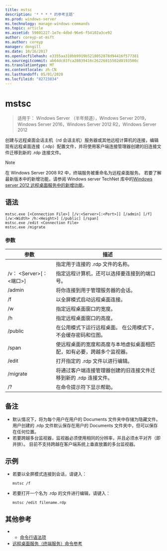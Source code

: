 ```yaml
---
title: mstsc
description: '* * * * 的参考主题'
ms.prod: windows-server
ms.technology: manage-windows-commands
ms.topic: article
ms.assetid: 59801227-1e7e-4dbd-96e6-f54102a3ce92
author: coreyp-at-msft
ms.author: coreyp
manager: dongill
ms.date: 10/16/2017
ms.openlocfilehash: e3355aa310bb9919b5218052878d94416f577381
ms.sourcegitcommit: ab64dc83fca28039416c26226815502d0193500c
ms.translationtype: MT
ms.contentlocale: zh-CN
ms.lasthandoff: 05/01/2020
ms.locfileid: "82723834"
---
```

# <a name="mstsc"></a>mstsc

> 适用于： Windows Server （半年频道），Windows Server 2019，Windows Server 2016，Windows Server 2012 R2，Windows Server 2012

创建与远程桌面会话主机（rd 会话主机）服务器或其他远程计算机的连接，编辑现有远程桌面连接（.rdp）配置文件，并将使用客户端连接管理器创建的旧连接文件迁移到新的 .rdp 连接文件。

> [!NOTE]
> 在 Windows Server 2008 R2 中，终端服务被重命名为远程桌面服务。 若要了解最新版本中的新增功能，请参阅 Windows server TechNet 库中的[Windows server 2012 远程桌面服务中的新增功能](https://technet.microsoft.com/library/hh831527)。

## <a name="syntax"></a>语法
```
mstsc.exe [<Connection File>] [/v:<Server>[:<Port>]] [/admin] [/f] [/w:<Width> /h:<Height>] [/public] [/span]
mstsc.exe /edit <Connection File>
mstsc.exe /migrate
```

### <a name="parameters"></a>参数

|        参数        |                                                         描述                                                         |
|-------------------------|-----------------------------------------------------------------------------------------------------------------------------|
|    <Connection File>    |                                   指定用于连接的 .rdp 文件的名称。                                    |
|  /v： <Server\>[： <端口\>] |                指定远程计算机，还可以选择要连接到的端口号。                 |
|         /admin          |                                   将你连接到用于管理服务器的会话。                                   |
|           /f            |                                    以全屏模式启动远程桌面连接。                                    |
|       /w<Width>        |                                      指定远程桌面窗口的宽度。                                      |
|       /h<Height>       |                                     指定远程桌面窗口的高度。                                      |
|         /public         |                  在公用模式下运行远程桌面。 在公用模式下，不会缓存密码和位图。                  |
|          /span          | 使远程桌面的宽度和高度与本地虚拟桌面相匹配，如有必要，跨越多个监视器。 |
| /edit<Connection File> |                                         打开指定的 .rdp 文件以进行编辑。                                          |
|        /migrate         |       将通过客户端连接管理器创建的旧连接文件迁移到新的 .rdp 连接文件。       |
|           /?            |                                            在命令提示符下显示帮助。                                             |

## <a name="remarks"></a>备注
-   默认情况下，将为每个用户在用户的 Documents 文件夹中存储为隐藏文件。 用户创建的 .rdp 文件默认保存在用户的 Documents 文件夹中，但可以保存在任何位置。
-   若要跨越多台监视器，监视器必须使用相同的分辨率，并且必须水平对齐（即并排）。 目前不支持跨越在客户端系统上垂直放置的多台监视器。

## <a name="examples"></a>示例
-   若要以全屏模式连接到会话，请键入：
    ```
    mstsc /f
    ```
-   若要打开一个名为 .rdp 的文件进行编辑，请键入：
    ```
    mstsc /edit filename.rdp
    ```

## <a name="additional-references"></a>其他参考
-   - [命令行语法项](command-line-syntax-key.md)
-   [远程桌面服务（终端服务）命令参考](remote-desktop-services-terminal-services-command-reference.md)
